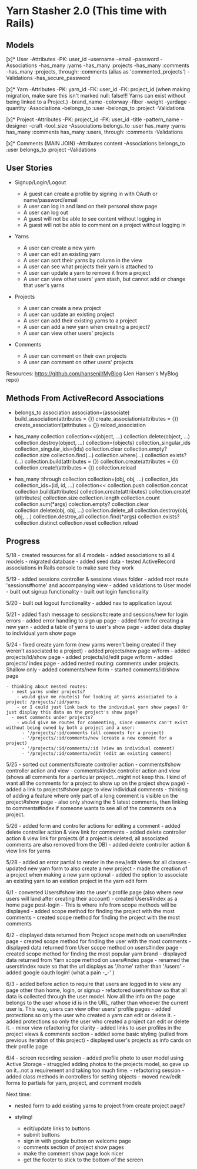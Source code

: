 # Yarn Stasher 2.0 (This time with Rails)

## Models

[x]* User
	-Attributes
    -PK: user_id
		-username
		-email
		-password
	-Associations
		-has_many :yarns
		-has_many :projects
		-has_many :comments
		-has_many :projects, through: :comments (alias as 'commented_projects')
	-Validations
		-has_secure_password

[x]* Yarn 
	-Attributes
    -PK: yarn_id
    -FK: user_id 
    -FK: project_id (when making migration, make sure this isn't marked null: false!!! Yarns can exist without being linked to a Project.)
		-brand_name
		-colorway
		-fiber
		-weight
		-yardage
		-quantity
	-Associations
		-belongs_to :user
		-belongs_to :project
	-Validations
	
[x]* Project
	-Attributes
    -PK: project_id
    -FK: user_id
		-title
		-pattern_name
		-designer
		-craft
		-tool_size
	-Associations
		belongs_to :user
		has_many :yarns
		has_many :comments
		has_many :users, through: :comments
	-Validations

[x]* Comments (MAIN JOIN)
	-Attributes
		content
	-Associations
		belongs_to :user
		belongs_to :project
	-Validations

## User Stories

* Signup/Login/Logout
	- A guest can create a profile by signing in with OAuth or name/password/email
	- A user can log in and land on their personal show page
	- A user can log out 
	- A guest will not be able to see content without logging in
	- A guest will not be able to comment on a project without logging in
	
* Yarns
	- A user can create a new yarn
	- A user can edit an existing yarn
	- A user can sort their yarns by column in the view
	- A user can see what projects their yarn is attached to
	- A user can update a yarn to remove it from a project
	- A user can view other users' yarn stash, but cannot add or change that user's yarns
	
* Projects
	- A user can create a new project
	- A user can update an existing project
	- A user can add their existing yarns to a project
	- A user can add a new yarn when creating a project?
	- A user can view other users' projects
	
* Comments
	- A user can comment on their own projects
	- A user can comment on other users' projects
	
Resources:
https://github.com/hansenjl/MyBlog (Jen Hansen's MyBlog repo)

## Methods From ActiveRecord Associations
  * belongs_to
    association
    association=(associate)
    build_association(attributes = {})
    create_association(attributes = {})
    create_association!(attributes = {})
    reload_association

  * has_many
    collection
    collection<<(object, ...)
    collection.delete(object, ...)
    collection.destroy(object, ...)
    collection=(objects)
    collection_singular_ids
    collection_singular_ids=(ids)
    collection.clear
    collection.empty?
    collection.size
    collection.find(...)
    collection.where(...)
    collection.exists?(...)
    collection.build(attributes = {})
    collection.create(attributes = {})
    collection.create!(attributes = {})
    collection.reload

  * has_many :through
    collection
    collection=(obj, obj, ...)
    collection_ids
    collection_ids=(id, id, ...)
    collection<<
    collection.push
    collection.concat
    collection.build(attributes)
    collection.create(attributes)
    collection.create!(attributes)
    collection.size
    collection.length
    collection.count
    collection.sum(*args)
    colection.empty?
    collection.clear
    collection.delete(obj, obj, ...)
    collection.delete_all
    collection.destroy(obj, obj, ...)
    collection.destroy_all
    collection.find(*args)
    collection.exists?
    collection.distinct
    collection.reset
    collection.reload

## Progress
  5/18
    - created resources for all 4 models
    - added associations to all 4 models
    - migrated database
    - added seed data
    - tested ActiveRecord associations in Rails console to make sure they work

  5/19
    - added sessions controller & sessions views folder
    - added root route 'sessions#home' and accompanying view
    - added validations to User model
    - built out signup functionality
    - built out login functionality

  5/20
    - built out logout functionality
      - added nav to application layout

  5/21
    - added flash message to sessions#create and sessions/new for login errors
    - added error handling to sign up page
    - added form for creating a new yarn
    - added a table of yarns to user's show page
    - added data display to individual yarn show page

  5/24
    - fixed create yarn form (new yarns weren't being created if they weren't associated to a project)
    - added projects/new page w/form
    - added projects/id/show page
    - added projects/id/edit page w/form
    - added projects/ index page
    - added nested routing: comments under projects. Shallow only
    - added comments/new form
    - started comments/id/show page

    - thinking about nested routes:
      - nest yarns under projects?
        - would give me route(s) for looking at yarns associated to a project: /projects/:id/yarns
        - or I could just link back to the individual yarn show pages? Or just display this data on the project's show page?
      - nest comments under projects?
        - would give me routes for commenting, since comments can't exist without being owned by both a project and a user:
          - '/projects/:id/comments (all comments for a project)
          - '/projects/:id/comments/new (create a new comment for a project)
          - '/projects/:id/comments/:id (view an individual comment)
          - '/projects/:id/comments/edit (edit an existing comment)

  5/25
    - sorted out comments#create controller action
    - comments#show controller action and view
    - comments#index controller action and view (shows all comments for a particular project...might not keep this. I kind of want all the comments for a project to show up on the project show page)
    - added a link to projects#show page to view individual comments
    - thinking of adding a feature where only part of a long comment is visible on the project#show page
    - also only showing the 5 latest comments, then linking to comments#index if someone wants to see all of the comments on a project.

  5/26
    - added form and controller actions for editing a comment
    - added delete controller action & view link for comments
    - added delete controller action & view link for projects (if a project is deleted, all associated comments are also removed from the DB)
    - added delete controller action & view link for yarns

  5/28
    - added an error partial to render in the new/edit views for all classes 
    - updated new yarn form to also create a new project
    - made the creation of a project when making a new yarn optional
    - added the option to associate an existing yarn to an existion project in the yarn edit form

  6/1
    - converted Users#show into the user's profile page (also where new users will land after creating their account)
    - created Users#index as a home page post-login
      - This is where info from scope methods will be displayed
    - added scope method for finding the project with the most comments
    - created scope method for finding the project with the most comments
  
  6/2
    - displayed data returned from Project scope methods on users#index page
    - created scope method for finding the user with the most comments
    - displayed data returned from User scope method on users#index page
    - created scope method for finding the most popular yarn brand
    - displayed data returned from Yarn scope method on users#index page
    - renamed the users#index route so that the url displays as '/home' rather than '/users'
    - added google oauth login! (what a pain -_-' )
  
  6/3 
    - added before action to require that users are logged in to view any page other than home, login, or signup
    - refactored users#show so that all data is collected through the user model. Now all the info on the page belongs to the user whose id is in the URL, rather than whoever the current user is. This way, users can view other users' profile pages
    - added protections so only the user who created a yarn can edit or delete it.
    - added protections so only the user who created a project can edit or delete it.
    - minor view refactoring for clarity
    - added links to user profiles in the project views & comments section
    - added some basic styling (pulled from previous iteration of this project)
    - displayed user's projects as info cards on their profile page
  
  6/4 
    - screen recording session
      - added profile photo to user model using Active Storage
      - struggled adding photos to the projects model, so gave up on it...not a requirement and taking too much time.
    - refactoring session
      - added class methods in controllers for setting objects
      - moved new/edit forms to partials for yarn, project, and comment models
    


Next time:
  - nested form to add existing yarns to project from create project page? 

  - styling!
    - edit/update links to buttons
    - submit buttons
    - sign in with google button on welcome page
    - comments section of project show pages
    - make the comment show page look nicer
    - get the footer to stick to the bottom of the screen
